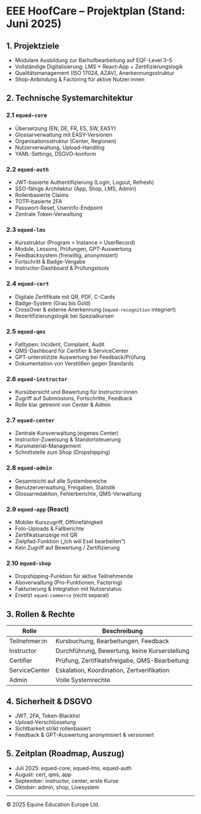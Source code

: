 
# EEE HoofCare – Projektplan (Stand: Juni 2025)

## 1. Projektziele
- Modulare Ausbildung zur Barhufbearbeitung auf EQF-Level 3–5
- Vollständige Digitalisierung: LMS + React-App + Zertifizierungslogik
- Qualitätsmanagement (ISO 17024, AZAV), Anerkennungsstruktur
- Shop-Anbindung & Factoring für aktive Nutzer:innen

## 2. Technische Systemarchitektur

### 2.1 `equed-core`
- Übersetzung (EN, DE, FR, ES, SW, EASY)
- Glossarverwaltung mit EASY-Versionen
- Organisationsstruktur (Center, Regionen)
- Nutzerverwaltung, Upload-Handling
- YAML-Settings, DSGVO-konform

### 2.2 `equed-auth`
- JWT-basierte Authentifizierung (Login, Logout, Refresh)
- SSO-fähige Architektur (App, Shop, LMS, Admin)
- Rollenbasierte Claims
- TOTP-basierte 2FA
- Passwort-Reset, Userinfo-Endpoint
- Zentrale Token-Verwaltung

### 2.3 `equed-lms`
- Kursstruktur (Program > Instance > UserRecord)
- Module, Lessons, Prüfungen, GPT-Auswertung
- Feedbacksystem (freiwillig, anonymisiert)
- Fortschritt & Badge-Vergabe
- Instructor-Dashboard & Prüfungstools

### 2.4 `equed-cert`
- Digitale Zertifikate mit QR, PDF, C-Cards
- Badge-System (Grau bis Gold)
- CrossOver & externe Anerkennung (`equed-recognition` integriert)
- Rezertifizierungslogik bei Spezialkursen

### 2.5 `equed-qms`
- Falltypen: Incident, Complaint, Audit
- QMS-Dashboard für Certifier & ServiceCenter
- GPT-unterstützte Auswertung bei Feedback/Prüfung
- Dokumentation von Verstößen gegen Standards

### 2.6 `equed-instructor`
- Kursübersicht und Bewertung für Instructor:innen
- Zugriff auf Submissions, Fortschritte, Feedback
- Rolle klar getrennt von Center & Admin

### 2.7 `equed-center`
- Zentrale Kursverwaltung (eigenes Center)
- Instructor-Zuweisung & Standortsteuerung
- Kursmaterial-Management
- Schnittstelle zum Shop (Dropshipping)

### 2.8 `equed-admin`
- Gesamtsicht auf alle Systembereiche
- Benutzerverwaltung, Freigaben, Statistik
- Glossarredaktion, Fehlerberichte, QMS-Verwaltung

### 2.9 `equed-app` (React)
- Mobiler Kurszugriff, Offlinefähigkeit
- Foto-Uploads & Fallberichte
- Zertifikatsanzeige mit QR
- Zielpfad-Funktion („Ich will Esel bearbeiten“)
- Kein Zugriff auf Bewertung / Zertifizierung

### 2.10 `equed-shop`
- Dropshipping-Funktion für aktive Teilnehmende
- Aboverwaltung (Pro-Funktionen, Factoring)
- Fakturierung & Integration mit Nutzerstatus
- Ersetzt `equed-commerce` (nicht separat)

## 3. Rollen & Rechte

| Rolle        | Beschreibung |
|--------------|--------------|
| Teilnehmer:in | Kursbuchung, Bearbeitungen, Feedback |
| Instructor    | Durchführung, Bewertung, keine Kurserstellung |
| Certifier     | Prüfung, Zertifikatsfreigabe, QMS-Bearbeitung |
| ServiceCenter | Eskalation, Koordination, Zertverifikation |
| Admin         | Volle Systemrechte |

## 4. Sicherheit & DSGVO
- JWT, 2FA, Token-Blacklist
- Upload-Verschlüsselung
- Sichtbarkeit strikt rollenbasiert
- Feedback & GPT-Auswertung anonymisiert & versioniert

## 5. Zeitplan (Roadmap, Auszug)
- Juli 2025: equed-core, equed-lms, equed-auth
- August: cert, qms, app
- September: instructor, center, erste Kurse
- Oktober: admin, shop, Livesystem

---

© 2025 Equine Education Europe Ltd.
